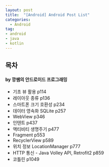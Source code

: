 ```yaml
---
layout: post
title:  "[Android] Android Post List"
categories:
  - Android
tag:
- android 
- java
- kotlin
---
```


## 목차
#### by 깡쌤의 안드로이드 프로그래밍

* 기초 뷰 활용 p114
* 레이아웃 종류 p136
* 스마트폰 크기 호환성 p234
* 데이터 영속화 SQLite p257
* WebView p346
* 인텐트 p437
* 액티비티 생명주기 p477
* Fragment p553
* RecyclerView p589
* 위치 정보 LocationManager p777
* HTTP 통신 - Java Volley API, Retrofit2 p859
* 코틀린 p1049
